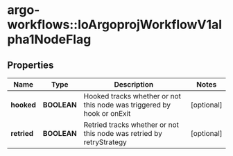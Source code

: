# argo-workflows::IoArgoprojWorkflowV1alpha1NodeFlag

## Properties
Name | Type | Description | Notes
------------ | ------------- | ------------- | -------------
**hooked** | **BOOLEAN** | Hooked tracks whether or not this node was triggered by hook or onExit | [optional] 
**retried** | **BOOLEAN** | Retried tracks whether or not this node was retried by retryStrategy | [optional] 


